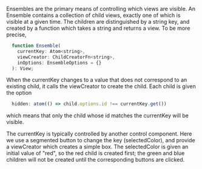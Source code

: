 Ensembles are the primary means of controlling which views are visible. An Ensemble contains a collection of child views, exactly one of which is visible at a given time. The children are distinguished by a string key, and created by a function which takes a string and returns a view. To be more precise, 

```js
  function Ensemble(
    currentKey: Atom<string>, 
    viewCreator: ChildCreatorFn<string>, 
    inOptions: EnsembleOptions = {}
  ): View;
```

When the currentKey changes to a value that does not correspond to an existing child, it calls the viewCreator to create the child. Each child is given the option

```js
  hidden: atom(() => child.options.id !== currentKey.get())  
```

which means that only the child whose id matches the currentKey will be visible.

The currentKey is typically controlled by another control component. Here we use a segmented button to change the key (selectedColor), and provide a viewCreator which creates a simple box. The selectedColor is given an initial value of "red", so the red child is created first; the green and blue children will not be created until the corresponding buttons are clicked.



